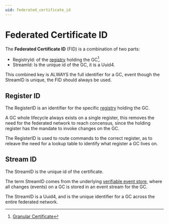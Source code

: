 ```yaml
---
uid: federated_certificate_id
---
```


# Federated Certificate ID

The **Federated Certificate ID** (FID) is a combination of two parts:

- RegistryId: of the [registry](../registry.md) holding the GC[^1].
- StreamId: Is the unique id of the GC, it is a Uuid4.

[^1]: [Granular Certificate](readme.md)

This combined key is ALWAYS the full identifier for a GC,
event though the StreamID is unique,
the FID should always be used.

## Register ID

The RegisterID is an identifier for the specific [registry](../registry.md)
holding the GC.

A GC whole lifecycle always exists on a single register,
this removes the need for the federated network to reach concensus,
since the holding register has the mandate to invoke changes on the GC.

The RegisterID is used to route commands to the correct register,
as to releave the need for a lookup table to identify what register a
GC lives on.

## Stream ID

The StreamID is the unique id of the certificate.

The term StreamID comes from the underlying [verifiable event store](../../architecture/verifiable_event_store/README.md),
where all changes (events) on a GC is stored in an event stream for the GC.

The StreamID is a Uuid4, and is the unique identifier for a GC across the entire
federated network.
